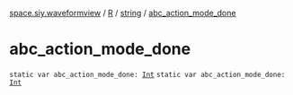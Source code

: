 [space.siy.waveformview](../../index.md) / [R](../index.md) / [string](index.md) / [abc_action_mode_done](./abc_action_mode_done.md)

# abc_action_mode_done

`static var abc_action_mode_done: `[`Int`](https://kotlinlang.org/api/latest/jvm/stdlib/kotlin/-int/index.html)
`static var abc_action_mode_done: `[`Int`](https://kotlinlang.org/api/latest/jvm/stdlib/kotlin/-int/index.html)